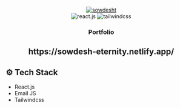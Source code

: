 <div align="center">
  <br />
<a href="https://sowdesh-eternity.netlify.app/"><img src="https://i.ibb.co/LxmjJ6L/sowdesht.png" alt="sowdesht" border="0"></a>
 </a>
  <br />

  <div>
    <img src="https://img.shields.io/badge/-React_JS-black?style=for-the-badge&logoColor=white&logo=react&color=61DAFB" alt="react.js" />
    <img src="https://img.shields.io/badge/-Tailwind_CSS-black?style=for-the-badge&logoColor=white&logo=tailwindcss&color=06B6D4" alt="tailwindcss" />
  </div>

  <h3 align="center">Portfolio</h3>
  <h2>https://sowdesh-eternity.netlify.app/ </h2>
</div>


## <a name="tech-stack">⚙️ Tech Stack</a>

- React.js
- Email JS
- Tailwindcss
